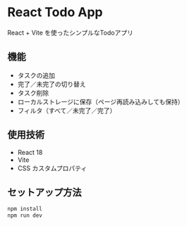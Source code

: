 # React Todo App

React + Vite を使ったシンプルなTodoアプリ

## 機能
- タスクの追加
- 完了／未完了の切り替え
- タスク削除
- ローカルストレージに保存（ページ再読み込みしても保持）
- フィルタ（すべて／未完了／完了）

## 使用技術
- React 18
- Vite
- CSS カスタムプロパティ

## セットアップ方法
```bash
npm install
npm run dev

